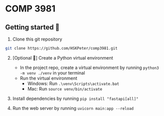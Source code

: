 # COMP 3981

## Getting started 🚀
1. Clone this git repository
``` sh
git clone https://github.com/HSKPeter/comp3981.git
```

2. [Optional 👀] Create a Python virtual environment 
   - In the project repo, create a virtual environment by running `python3 -m venv ./venv` in your terminal
   - Run the virtual environment
     - Windows: Run `.\venv\Scripts\activate.bat`
     - Mac: Run `source venv/bin/activate`

3. Install dependencies by running `pip install "fastapi[all]"`

4. Run the web server by running `uvicorn main:app --reload`